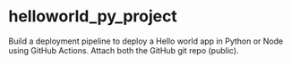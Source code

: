 # helloworld_py_project
Build a deployment pipeline to deploy a Hello world app in Python or Node using GitHub Actions. Attach both the GitHub git repo (public).
